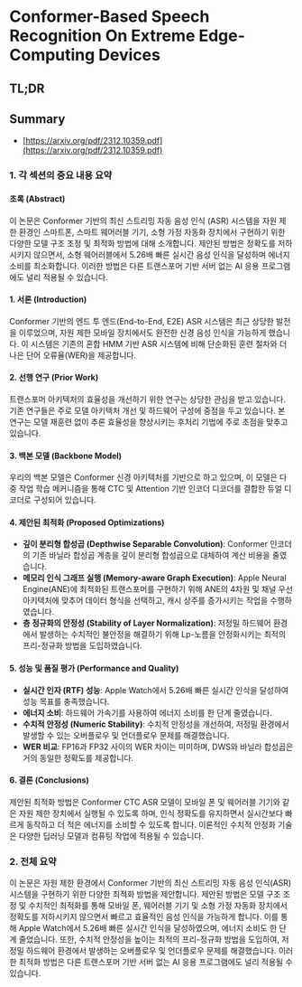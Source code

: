 # Conformer-Based Speech Recognition On Extreme Edge-Computing Devices
## TL;DR
## Summary
- [https://arxiv.org/pdf/2312.10359.pdf](https://arxiv.org/pdf/2312.10359.pdf)

### 1. 각 섹션의 중요 내용 요약

#### 초록 (Abstract)
이 논문은 Conformer 기반의 최신 스트리밍 자동 음성 인식 (ASR) 시스템을 자원 제한 환경인 스마트폰, 스마트 웨어러블 기기, 소형 가정 자동화 장치에서 구현하기 위한 다양한 모델 구조 조정 및 최적화 방법에 대해 소개합니다. 제안된 방법은 정확도를 저하시키지 않으면서, 소형 웨어러블에서 5.26배 빠른 실시간 음성 인식을 달성하며 에너지 소비를 최소화합니다. 이러한 방법은 다른 트랜스포머 기반 서버 없는 AI 응용 프로그램에도 널리 적용될 수 있습니다.

#### 1. 서론 (Introduction)
Conformer 기반의 엔드 투 엔드(End-to-End, E2E) ASR 시스템은 최근 상당한 발전을 이루었으며, 자원 제한 모바일 장치에서도 완전한 신경 음성 인식을 가능하게 했습니다. 이 시스템은 기존의 혼합 HMM 기반 ASR 시스템에 비해 단순화된 훈련 절차와 더 나은 단어 오류율(WER)을 제공합니다.
 
#### 2. 선행 연구 (Prior Work)
트랜스포머 아키텍처의 효율성을 개선하기 위한 연구는 상당한 관심을 받고 있습니다. 기존 연구들은 주로 모델 아키텍처 개선 및 하드웨어 구성에 중점을 두고 있습니다. 본 연구는 모델 재훈련 없이 추론 효율성을 향상시키는 후처리 기법에 주로 초점을 맞추고 있습니다.

#### 3. 백본 모델 (Backbone Model)
우리의 백본 모델은 Conformer 신경 아키텍처를 기반으로 하고 있으며, 이 모델은 다중 작업 학습 메커니즘을 통해 CTC 및 Attention 기반 인코더 디코더를 결합한 듀얼 디코더로 구성되어 있습니다.

#### 4. 제안된 최적화 (Proposed Optimizations)
- **깊이 분리형 합성곱 (Depthwise Separable Convolution)**: Conformer 인코더의 기존 바닐라 합성곱 계층을 깊이 분리형 합성곱으로 대체하여 계산 비용을 줄였습니다.
- **메모리 인식 그래프 실행 (Memory-aware Graph Execution)**: Apple Neural Engine(ANE)에 최적화된 트랜스포머를 구현하기 위해 ANE의 4차원 및 채널 우선 아키텍처에 맞추어 데이터 형식을 선택하고, 캐시 상주를 증가시키는 작업을 수행하였습니다.
- **층 정규화의 안정성 (Stability of Layer Normalization)**: 저정밀 하드웨어 환경에서 발생하는 수치적인 불안정을 해결하기 위해 Lp-노름을 안정화시키는 최적의 프리-정규화 방법을 도입하였습니다.

#### 5. 성능 및 품질 평가 (Performance and Quality)
- **실시간 인자 (RTF) 성능**: Apple Watch에서 5.26배 빠른 실시간 인식을 달성하여 성능 목표를 충족했습니다.
- **에너지 소비**: 하드웨어 가속기를 사용하여 에너지 소비를 한 단계 줄였습니다.
- **수치적 안정성 (Numeric Stability)**: 수치적 안정성을 개선하여, 저정밀 환경에서 발생할 수 있는 오버플로우 및 언더플로우 문제를 해결했습니다.
- **WER 비교**: FP16과 FP32 사이의 WER 차이는 미미하며, DWS와 바닐라 합성곱은 거의 동일한 정확도를 제공합니다.

#### 6. 결론 (Conclusions)
제안된 최적화 방법은 Conformer CTC ASR 모델이 모바일 폰 및 웨어러블 기기와 같은 자원 제한 장치에서 실행될 수 있도록 하며, 인식 정확도를 유지하면서 실시간보다 빠르게 동작하고 더 적은 에너지를 소비할 수 있도록 합니다. 이론적인 수치적 안정화 기술은 다양한 딥러닝 모델과 컴퓨팅 작업에 적용될 수 있습니다.



### 2. 전체 요약

이 논문은 자원 제한 환경에서 Conformer 기반의 최신 스트리밍 자동 음성 인식(ASR) 시스템을 구현하기 위한 다양한 최적화 방법을 제안합니다. 제안된 방법은 모델 구조 조정 및 수치적인 최적화를 통해 모바일 폰, 웨어러블 기기 및 소형 가정 자동화 장치에서 정확도를 저하시키지 않으면서 빠르고 효율적인 음성 인식을 가능하게 합니다. 이를 통해 Apple Watch에서 5.26배 빠른 실시간 인식을 달성하였으며, 에너지 소비도 한 단계 줄었습니다. 또한, 수치적 안정성을 높이는 최적의 프리-정규화 방법을 도입하여, 저정밀 하드웨어 환경에서 발생하는 오버플로우 및 언더플로우 문제를 해결했습니다. 이러한 최적화 방법은 다른 트랜스포머 기반 서버 없는 AI 응용 프로그램에도 널리 적용될 수 있습니다.